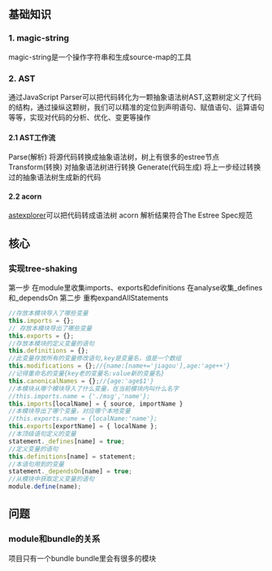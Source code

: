

## 基础知识
### 1. magic-string
magic-string是一个操作字符串和生成source-map的工具

### 2. AST
通过JavaScript Parser可以把代码转化为一颗抽象语法树AST,这颗树定义了代码的结构，通过操纵这颗树，我们可以精准的定位到声明语句、赋值语句、运算语句等等，实现对代码的分析、优化、变更等操作

#### 2.1 AST工作流
Parse(解析) 将源代码转换成抽象语法树，树上有很多的estree节点
Transform(转换) 对抽象语法树进行转换
Generate(代码生成) 将上一步经过转换过的抽象语法树生成新的代码


#### 2.2 acorn
[astexplorer](https://astexplorer.net/)可以把代码转成语法树
acorn 解析结果符合The Estree Spec规范



## 核心
###  实现tree-shaking

第一步
在module里收集imports、exports和definitions
在analyse收集_defines和_dependsOn
第二步
重构expandAllStatements

```js
//存放本模块导入了哪些变量
this.imports = {};
// 存放本模块导出了哪些变量
this.exports = {};
//存放本模块的定义变量的语句
this.definitions = {};
//此变量存放所有的变量修改语句,key是变量名，值是一个数组
this.modifications = {};//{name:[name+='jiagou'],age:'age++'}
//记得重命名的变量{key老的变量名:value新的变量名}
this.canonicalNames = {};//{age:'age$1'}
//本模块从哪个模块导入了什么变量，在当前模块内叫什么名字
//this.imports.name = {'./msg','name'};
this.imports[localName] = { source, importName }
//本模块导出了哪个变量，对应哪个本地变量
//this.exports.name = {localName:'name'};
this.exports[exportName] = { localName };
//本顶级语句定义的变量
statement._defines[name] = true;
//定义变量的语句
this.definitions[name] = statement;
//本语句用到的变量
statement._dependsOn[name] = true;
//从模块中获取定义变量的语句
module.define(name);

```

## 问题
### module和bundle的关系
项目只有一个bundle
bundle里会有很多的模块
